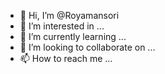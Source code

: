 - 👋 Hi, I’m @Royamansori
- 👀 I’m interested in ...
- 🌱 I’m currently learning ...
- 💞️ I’m looking to collaborate on ...
- 📫 How to reach me ...

<!---
Royamansori/Royamansori is a ✨ special ✨ repository because its `README.md` (this file) appears on your GitHub profile.
You can click the Preview link to take a look at your changes.
--->
